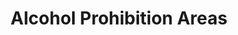 ---
schema: default
title: Alcohol Prohibition Areas
organization: South Ayrshire Council
notes: >-
    South Ayrshire Council has passed byelaws to prohibit the drinking of alcohol in designated public places under provisions contained in the Local Government (Scotland) Act 1973 (under sections 201, 202 and 203).  This Alcohol Prohibition Areas dataset depicts the boundaries around settlements within South Ayrshire where these byelaws apply.
resources:
  - name: Alcohol Prohibition Areas FEATURE LAYER
  - url: >-
      
  - format: FEATURE LAYER
license: 
category:

  - Alcohol Prohibition Areas
maintainer: South Ayrshire Council
maintainer_email: someone@example.com
---